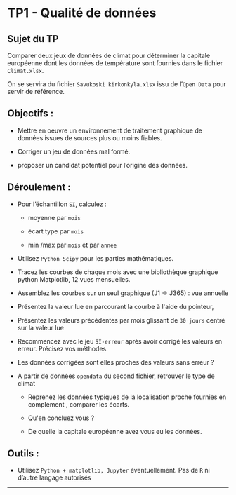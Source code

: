 # TP1 - Qualité de données

## Sujet du TP

Comparer deux jeux de données de climat pour déterminer la capitale européenne dont les données de température sont fournies dans le fichier `Climat.xlsx`.

On se servira du fichier `Savukoski kirkonkyla.xlsx` issu de l’`Open Data` pour servir de référence.

## Objectifs :

- Mettre en oeuvre un environnement de traitement graphique de données issues de sources plus ou moins fiables.

- Corriger un jeu de données mal formé.

- proposer un candidat potentiel pour l’origine des données.

## Déroulement :

- Pour l’échantillon `SI`, calculez :

    - moyenne par `mois`

    - écart type par `mois`

    - min /max par `mois` et par `année`

- Utilisez `Python Scipy` pour les parties mathématiques.

- Tracez les courbes de chaque mois avec une bibliothèque graphique python Matplotlib, 12 vues mensuelles.

- Assemblez les courbes sur un seul graphique (J1 -> J365) : vue annuelle

- Présentez la valeur lue en parcourant la courbe à l'aide du pointeur,

- Présentez les valeurs précédentes par mois glissant de `30 jours` centré sur la valeur lue

- Recommencez avec le jeu `SI-erreur` après avoir corrigé les valeurs en erreur. Précisez vos méthodes.

- Les données corrigées sont elles proches des valeurs sans erreur ?

- A partir de données `opendata` du second fichier, retrouver le type de climat
    
    - Reprenez les données typiques de la localisation proche fournies en complément , comparer les écarts. 
    
    - Qu'en concluez vous ?
    
    - De quelle la capitale européenne avez vous eu les données.


## Outils : 

- Utilisez `Python + matplotlib, Jupyter` éventuellement. Pas de `R` ni d’autre langage autorisés 

-----------------

